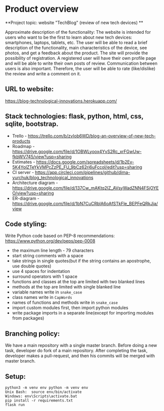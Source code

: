 # Product overview

**Project topic: website "TechBlog" (review of new tech devices) ** 
  
  Approximate description of the functionality:
	The website is intended for users who want to be the first to learn about new tech devices: smartphones, laptops, tablets, etc.
	The user will be able to read a brief description of the functionality, main characteristics of the device, see photos, and get  a feedback about the product.
	The site will provide the possibility of registration. A registered user will have their own profile page and will be able to write their own posts of review. 			Communication between users is also important. Therefore, the user will be able to rate (like/dislike) the review and write a comment on it.
## URL to website:
https://blog-technological-innovations.herokuapp.com/
## Stack technologies: flask, python, html, css, sqlite, bootstrap.

* Trello - https://trello.com/b/zvIob6WD/blog-an-overview-of-new-tech-products
* Roadmap - https://drive.google.com/file/d/1OBWLyoox4YvS2Rc_xrFGwUw-fkbWV745/view?usp=sharing
* Estimates - https://docs.google.com/spreadsheets/d/1b2Ev-5K4YolZTeYkVMPcZzPE_FU_9bCz62ri6uFccoI/edit?usp=sharing
* CI server -  https://app.circleci.com/pipelines/github/dima-yurchuk/blog_technological_innovations
* Architecture diagram -  https://drive.google.com/file/d/137Cw_mAKtq2IZ_AVsyWadZNN4FSjOYEO/view?usp=sharing
* ER-diagram -  https://drive.google.com/file/d/1bN7CuCRblA6oAfSTkFle_BEPFeQRkJja/view

## Code styling:
Write Python code based on PEP-8 recommendations:
https://www.python.org/dev/peps/pep-0008
* the maximum line length - 79 characters
* start string comments with a space
* take strings in single quotes(but if the string contains an apostrophe, use double quotes)
* use 4 spaces for indentation
* surround operators with 1 space
* functions and classes at the top are limited with two blanked lines
* methods at the top are limited with single blanked line
* variable names write in `snake_case`
* class names write in `CapWords`
* names of functions and methods write in `snake_case`
* import custom modules first, then import python modules
* write package imports in a separate line(except for importing modules from packages)
## Branching policy:
We have a main repository with a single master branch. Before doing a new task, developer do fork of a main repository. After completing the task, developer makes a pull-request, and then his commits will be merged with master branch.
## Setup:
```
python3 -m venv env python -m venv env
Unix Bash:  source env/bin/activate          
Windows: env\Scripts\activate.bat
pip install -r requirements.txt
flask run
```
